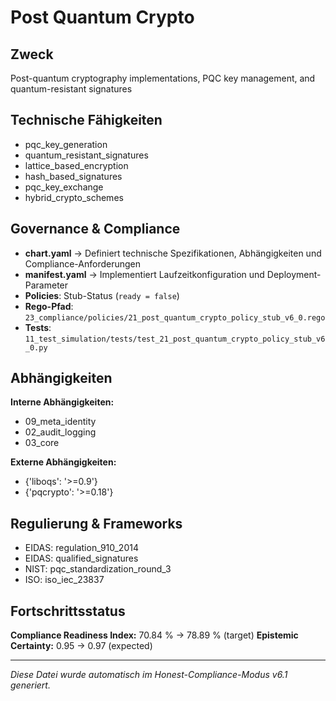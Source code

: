 # Post Quantum Crypto

## Zweck
Post-quantum cryptography implementations, PQC key management, and quantum-resistant signatures

## Technische Fähigkeiten
- pqc_key_generation
- quantum_resistant_signatures
- lattice_based_encryption
- hash_based_signatures
- pqc_key_exchange
- hybrid_crypto_schemes

## Governance & Compliance
- **chart.yaml** → Definiert technische Spezifikationen, Abhängigkeiten und Compliance-Anforderungen
- **manifest.yaml** → Implementiert Laufzeitkonfiguration und Deployment-Parameter
- **Policies**: Stub-Status (`ready = false`)
- **Rego-Pfad**: `23_compliance/policies/21_post_quantum_crypto_policy_stub_v6_0.rego`
- **Tests**: `11_test_simulation/tests/test_21_post_quantum_crypto_policy_stub_v6_0.py`

## Abhängigkeiten
**Interne Abhängigkeiten:**
- 09_meta_identity
- 02_audit_logging
- 03_core

**Externe Abhängigkeiten:**
- {'liboqs': '>=0.9'}
- {'pqcrypto': '>=0.18'}

## Regulierung & Frameworks
- EIDAS: regulation_910_2014
- EIDAS: qualified_signatures
- NIST: pqc_standardization_round_3
- ISO: iso_iec_23837

## Fortschrittsstatus
**Compliance Readiness Index:** 70.84 % → 78.89 % (target)
**Epistemic Certainty:** 0.95 → 0.97 (expected)

---

_Diese Datei wurde automatisch im Honest-Compliance-Modus v6.1 generiert._
